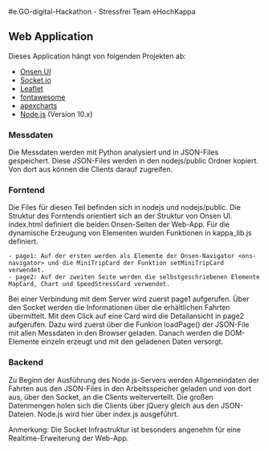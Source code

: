 #e.GO-digital-Hackathon - Stressfrei
Team eHochKappa

## Web Application
Dieses Application hängt von folgenden Projekten ab:
- [Onsen UI](https://onsen.io/)
- [Socket.io](https://socket.io/)
- [Leaflet](https://leafletjs.com/)
- [fontawesome](https://fontawesome.com/) 
- [apexcharts](https://apexcharts.com/)
- [Node.js](https://nodejs.org/en/) (Version 10.x)

### Messdaten
Die Messdaten werden mit Python analysiert und in JSON-Files gespeichert. Diese JSON-Files werden in den nodejs/public Ordner kopiert. Von dort aus können die Clients darauf zugreifen.

### Forntend
Die Files für diesen Teil befinden sich in nodejs und nodejs/public.
Die Struktur des Forntends orientiert sich an der Struktur von Onsen UI. index.html definiert die beiden Onsen-Seiten der Web-App. Für die dynamische Erzeugung von Elementen wurden Funktionen in kappa_lib.js definiert.

    - page1: Auf der ersten werden als Elemente der Onsen-Navigator <ons-navigator> und die MiniTripCard der Funktion setMiniTripCard verwendet.
    - page2: Auf der zweiten Seite werden die selbstgeschriebenen Elemente MapCard, Chart und SpeedStressCard verwendet.

Bei einer Verbindung mit dem Server wird zuerst page1 aufgerufen. Über den Socket werden die Informationen über die erhältlichen Fahrten übermittelt. Mit dem Click auf eine Card wird die Detailansicht in page2 aufgerufen. Dazu wird zuerst über die Funkion loadPage() der JSON-File mit allen Messdaten in den Browser geladen. Danach werden die DOM-Elemente einzeln erzeugt und mit den geladenen Daten versorgt.

### Backend
Zu Beginn der Ausführung des Node.js-Servers werden Allgemeindaten der Fahrten aus den JSON-Files in den Arbeitsspeicher geladen und von dort aus, über den Socket, an die Clients weiterverteilt. Die großen Datenmengen holen sich die Clients über jQuery gleich aus den JSON-Dateien.
Node.js wird hier über index.js ausgeführt.

Anmerkung: Die Socket Infrastruktur ist besonders angenehm für eine Realtime-Erweiterung der Web-App.

